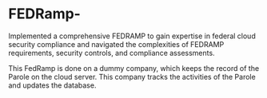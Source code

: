 # FEDRamp-
Implemented a comprehensive FEDRAMP to gain expertise in federal cloud security compliance and navigated the complexities of FEDRAMP requirements, security controls, and compliance assessments. 

This FedRamp is done on a dummy company, which keeps the record of the Parole on the cloud server. This company tracks the activities of the Parole and updates the database.
